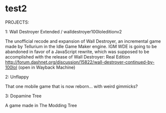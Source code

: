 # test2
PROJECTS: 

1: Wall Destroyer Extended / walldestroyer100loleditionv2

The unofficial recode and expansion of Wall Destroyer, an incremental game made by Tellurium in the Idle Game Maker engine.
IGM WDE is going to be abandoned in favor of a JavaScript rewrite, which was supposed to be accomplished with the release of Wall Destroyer: Real Edition
http://forum.dashnet.org/discussion/15822/wall-destroyer-continued-by-100lol (open in Wayback Machine)

2: Unflappy

That one mobile game that is now reborn... with weird gimmicks?

3: Dopamine Tree

A game made in The Modding Tree
